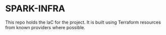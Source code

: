 # SPARK-INFRA

This repo holds the IaC for the  project. It is built using Terraform resources from known providers where possible.

